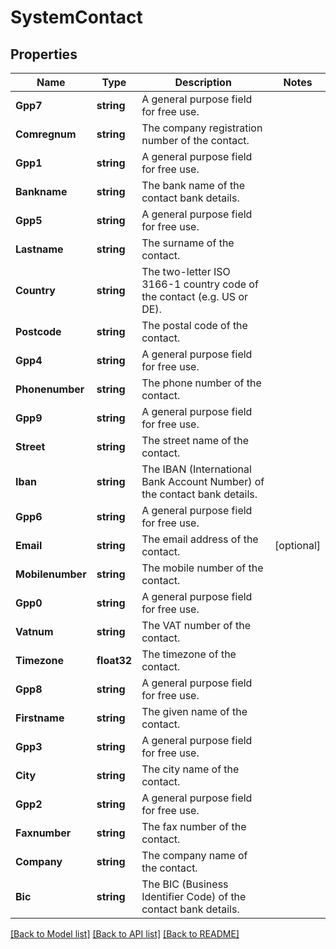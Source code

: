 # SystemContact

## Properties

Name | Type | Description | Notes
------------ | ------------- | ------------- | -------------
**Gpp7** | **string** | A general purpose field for free use. | 
**Comregnum** | **string** | The company registration number of the contact. | 
**Gpp1** | **string** | A general purpose field for free use. | 
**Bankname** | **string** | The bank name of the contact bank details. | 
**Gpp5** | **string** | A general purpose field for free use. | 
**Lastname** | **string** | The surname of the contact. | 
**Country** | **string** | The two-letter ISO 3166-1 country code of the contact (e.g. US or DE). | 
**Postcode** | **string** | The postal code of the contact. | 
**Gpp4** | **string** | A general purpose field for free use. | 
**Phonenumber** | **string** | The phone number of the contact. | 
**Gpp9** | **string** | A general purpose field for free use. | 
**Street** | **string** | The street name of the contact. | 
**Iban** | **string** | The IBAN (International Bank Account Number) of the contact bank details. | 
**Gpp6** | **string** | A general purpose field for free use. | 
**Email** | **string** | The email address of the contact. | [optional] 
**Mobilenumber** | **string** | The mobile number of the contact. | 
**Gpp0** | **string** | A general purpose field for free use. | 
**Vatnum** | **string** | The VAT number of the contact. | 
**Timezone** | **float32** | The timezone of the contact. | 
**Gpp8** | **string** | A general purpose field for free use. | 
**Firstname** | **string** | The given name of the contact. | 
**Gpp3** | **string** | A general purpose field for free use. | 
**City** | **string** | The city name of the contact. | 
**Gpp2** | **string** | A general purpose field for free use. | 
**Faxnumber** | **string** | The fax number of the contact. | 
**Company** | **string** | The company name of the contact. | 
**Bic** | **string** | The BIC (Business Identifier Code) of the contact bank details. | 

[[Back to Model list]](../README.md#documentation-for-models) [[Back to API list]](../README.md#documentation-for-api-endpoints) [[Back to README]](../README.md)


